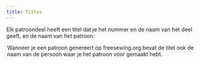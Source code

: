 ```yaml
---
title: Titles
---
```


Elk patroondeel heeft een titel dat je het nummer en de naam van het deel geeft, en de naam van het patroon:  

<Legend part="title" caption="Example of a title" />

<Note>
Wanneer je een patroon genereert op freesewing.org bevat de titel ook de naam van de persoon waar je het patroon voor gemaakt hebt.
</Note>
